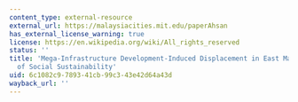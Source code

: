 ```yaml
---
content_type: external-resource
external_url: https://malaysiacities.mit.edu/paperAhsan
has_external_license_warning: true
license: https://en.wikipedia.org/wiki/All_rights_reserved
status: ''
title: 'Mega-Infrastructure Development-Induced Displacement in East Malaysia: A Study
  of Social Sustainability'
uid: 6c1082c9-7893-41cb-99c3-43e42d64a43d
wayback_url: ''
---
```

